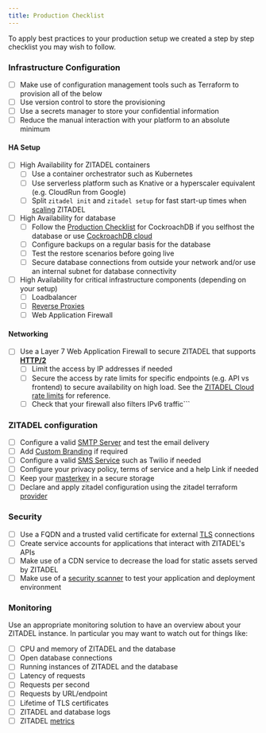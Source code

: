 ```yaml
---
title: Production Checklist
---
```



To apply best practices to your production setup we created a step by step checklist you may wish to follow.

### Infrastructure Configuration

- [ ] Make use of configuration management tools such as Terraform to provision all of the below
- [ ] Use version control to store the provisioning
- [ ] Use a secrets manager to store your confidential information
- [ ] Reduce the manual interaction with your platform to an absolute minimum 
#### HA Setup
- [ ] High Availability for ZITADEL containers
  - [ ] Use a container orchestrator such as Kubernetes
  - [ ] Use serverless platform such as Knative or a hyperscaler equivalent (e.g. CloudRun from Google)
  - [ ] Split `zitadel init` and `zitadel setup` for fast start-up times when [scaling](/docs/self-hosting/manage/updating_scaling) ZITADEL
- [ ] High Availability for database 
  - [ ] Follow the [Production Checklist](https://www.cockroachlabs.com/docs/stable/recommended-production-settings.html) for CockroachDB if you selfhost the database or use [CockroachDB cloud](https://www.cockroachlabs.com/docs/cockroachcloud/create-an-account.html)
  - [ ] Configure backups on a regular basis for the database
  - [ ] Test the restore scenarios before going live
  - [ ] Secure database connections from outside your network and/or use an internal subnet for database connectivity
- [ ] High Availability for critical infrastructure components (depending on your setup)
  - [ ] Loadbalancer
  - [ ] [Reverse Proxies](https://zitadel.com/docs/self-hosting/manage/reverseproxy/reverse_proxy)
  - [ ] Web Application Firewall

#### Networking
- [ ] Use a Layer 7 Web Application Firewall to secure ZITADEL that supports **[HTTP/2](/docs/self-hosting/manage/http2)**
  - [ ] Limit the access by IP addresses if needed
  - [ ] Secure the access by rate limits for specific endpoints (e.g. API vs frontend) to secure availability on high load. See the [ZITADEL Cloud rate limits](https://zitadel.com/docs/apis/ratelimits) for reference.
  - [ ] Check that your firewall also filters IPv6 traffic```

### ZITADEL configuration
- [ ] Configure a valid [SMTP Server](/docs/guides/manage/console/instance-settings#smtp) and test the email delivery
- [ ] Add [Custom Branding](/docs/guides/manage/customize/branding) if required
- [ ] Configure a valid [SMS Service](/docs/guides/manage/console/instance-settings#sms) such as Twilio if needed
- [ ] Configure your privacy policy, terms of service and a help Link if needed
- [ ] Keep your [masterkey](https://zitadel.com/docs/self-hosting/manage/configure) in a secure storage
- [ ] Declare and apply zitadel configuration using the zitadel terraform [provider](https://github.com/zitadel/terraform-provider-zitadel) 

### Security
- [ ] Use a FQDN and a trusted valid certificate for external [TLS](/docs/self-hosting/manage/tls_modes#http2) connections
- [ ] Create service accounts for applications that interact with ZITADEL's APIs
- [ ] Make use of a CDN service to decrease the load for static assets served by ZITADEL
- [ ] Make use of a [security scanner](https://owasp.org/www-community/Vulnerability_Scanning_Tools) to test your application and deployment environment

### Monitoring
Use an appropriate monitoring solution to have an overview about your ZITADEL instance. In particular you may want to watch out for things like:

- [ ] CPU and memory of ZITADEL and the database
- [ ] Open database connections
- [ ] Running instances of ZITADEL and the database
- [ ] Latency of requests
- [ ] Requests per second
- [ ] Requests by URL/endpoint
- [ ] Lifetime of TLS certificates
- [ ] ZITADEL and database logs
- [ ] ZITADEL [metrics](/docs/apis/observability/metrics)
